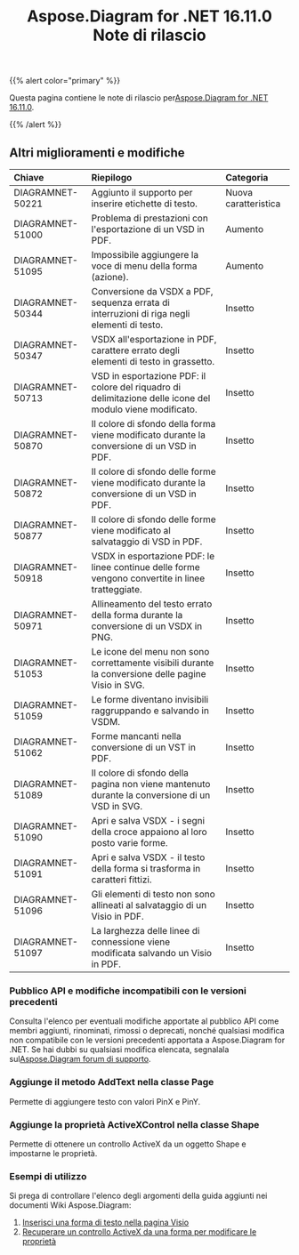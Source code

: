 ﻿---
title: Aspose.Diagram for .NET 16.11.0 Note di rilascio
type: docs
weight: 20
url: /it/net/aspose-diagram-for-net-16-11-0-release-notes/
---
{{% alert color="primary" %}} 

 Questa pagina contiene le note di rilascio per[Aspose.Diagram for .NET 16.11.0](https://www.nuget.org/packages/Aspose.Diagram/16.11.0).

{{% /alert %}} 
## **Altri miglioramenti e modifiche**

|**Chiave**|**Riepilogo**|**Categoria**|
|:- |:- |:- |
|DIAGRAMNET-50221|Aggiunto il supporto per inserire etichette di testo.|Nuova caratteristica|
|DIAGRAMNET-51000|Problema di prestazioni con l'esportazione di un VSD in PDF.|Aumento|
|DIAGRAMNET-51095|Impossibile aggiungere la voce di menu della forma (azione).|Aumento|
|DIAGRAMNET-50344|Conversione da VSDX a PDF, sequenza errata di interruzioni di riga negli elementi di testo.|Insetto|
|DIAGRAMNET-50347|VSDX all'esportazione in PDF, carattere errato degli elementi di testo in grassetto.|Insetto|
|DIAGRAMNET-50713|VSD in esportazione PDF: il colore del riquadro di delimitazione delle icone del modulo viene modificato.|Insetto|
|DIAGRAMNET-50870|Il colore di sfondo della forma viene modificato durante la conversione di un VSD in PDF.|Insetto|
|DIAGRAMNET-50872|Il colore di sfondo delle forme viene modificato durante la conversione di un VSD in PDF.|Insetto|
|DIAGRAMNET-50877|Il colore di sfondo delle forme viene modificato al salvataggio di VSD in PDF.|Insetto|
|DIAGRAMNET-50918|VSDX in esportazione PDF: le linee continue delle forme vengono convertite in linee tratteggiate.|Insetto|
|DIAGRAMNET-50971|Allineamento del testo errato della forma durante la conversione di un VSDX in PNG.|Insetto|
|DIAGRAMNET-51053|Le icone del menu non sono correttamente visibili durante la conversione delle pagine Visio in SVG.|Insetto|
|DIAGRAMNET-51059|Le forme diventano invisibili raggruppando e salvando in VSDM.|Insetto|
|DIAGRAMNET-51062|Forme mancanti nella conversione di un VST in PDF.|Insetto|
|DIAGRAMNET-51089|Il colore di sfondo della pagina non viene mantenuto durante la conversione di un VSD in SVG.|Insetto|
|DIAGRAMNET-51090|Apri e salva VSDX - i segni della croce appaiono al loro posto varie forme.|Insetto|
|DIAGRAMNET-51091|Apri e salva VSDX - il testo della forma si trasforma in caratteri fittizi.|Insetto|
|DIAGRAMNET-51096|Gli elementi di testo non sono allineati al salvataggio di un Visio in PDF.|Insetto|
|DIAGRAMNET-51097|La larghezza delle linee di connessione viene modificata salvando un Visio in PDF.|Insetto|
### **Pubblico API e modifiche incompatibili con le versioni precedenti**
Consulta l'elenco per eventuali modifiche apportate al pubblico API come membri aggiunti, rinominati, rimossi o deprecati, nonché qualsiasi modifica non compatibile con le versioni precedenti apportata a Aspose.Diagram for .NET. Se hai dubbi su qualsiasi modifica elencata, segnalala sul[Aspose.Diagram forum di supporto](https://forum.aspose.com/c/diagram/17).
### **Aggiunge il metodo AddText nella classe Page**
Permette di aggiungere testo con valori PinX e PinY.
### **Aggiunge la proprietà ActiveXControl nella classe Shape**
Permette di ottenere un controllo ActiveX da un oggetto Shape e impostarne le proprietà.
### **Esempi di utilizzo**
Si prega di controllare l'elenco degli argomenti della guida aggiunti nei documenti Wiki Aspose.Diagram:

1. [Inserisci una forma di testo nella pagina Visio](/diagram/it/net/working-with-text/#insert-a-text-shape-in-the-visio-page)
1. [Recuperare un controllo ActiveX da una forma per modificare le proprietà](/diagram/it/net/retrieve-an-activex-control-from-a-shape-object-to-modify-properties/)
